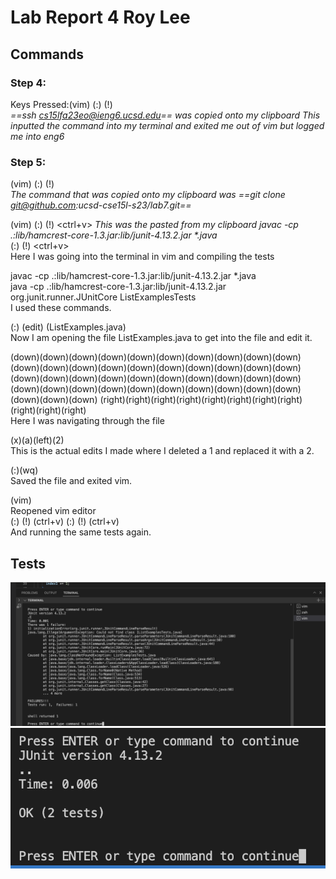 # Lab Report 4 Roy Lee

## Commands
### Step 4: <br>
Keys Pressed:(vim) <enter> (:) (!) <ctrl-v> <br>  _==ssh cs15lfa23eo@ieng6.ucsd.edu== was copied onto my clipboard_ <enter> _This inputted the command into my terminal and exited me out of vim but logged me into eng6_ <br>
### Step 5: <br>
(vim) <enter> (:) (!) <ctrl-v> <br> _The command that was copied onto my clipboard was ==git clone git@github.com:ucsd-cse15l-s23/lab7.git==_ <br>





(vim) <enter> (:) (!) <ctrl+v> <enter> <enter> _This was the pasted from my clipboard javac -cp .:lib/hamcrest-core-1.3.jar:lib/junit-4.13.2.jar *.java_ <br> (:) (!) <ctrl+v> <enter> <br>
Here I was going into the terminal in vim and compiling the tests <br>

javac -cp .:lib/hamcrest-core-1.3.jar:lib/junit-4.13.2.jar *.java <br>
java -cp .:lib/hamcrest-core-1.3.jar:lib/junit-4.13.2.jar org.junit.runner.JUnitCore ListExamplesTests <br>
I used these commands.<br>

(:) (edit) (ListExamples.java) <br>
Now I am opening the file ListExamples.java to get into the file and edit it.<br>

(down)(down)(down)(down)(down)(down)(down)(down)(down)(down)(down)(down)(down)(down)(down)(down)(down)(down)(down)(down)(down)(down)(down)(down)(down)(down)(down)(down)(down)(down)(down)(down)(down)(down)(down)(down)(down)(down)(down)(down)(down)(down)(down)
(right)(right)(right)(right)(right)(right)(right)(right)(right)(right)(right) <br>
Here I was navigating through the file <br>

(x)(a)(left)(2) <br>
This is the actual edits I made where I deleted a 1 and replaced it with a 2. <br>

(:)(wq)<enter> <br>
Saved the file and exited vim. <br>

(vim) <br>
Reopened vim editor <br>
(:) (!) (ctrl+v) <enter> (:) (!) (ctrl+v) <enter> <br>
And running the same tests again.


## Tests
![Image](vim1test.png)
![Image](vim2test.png)
